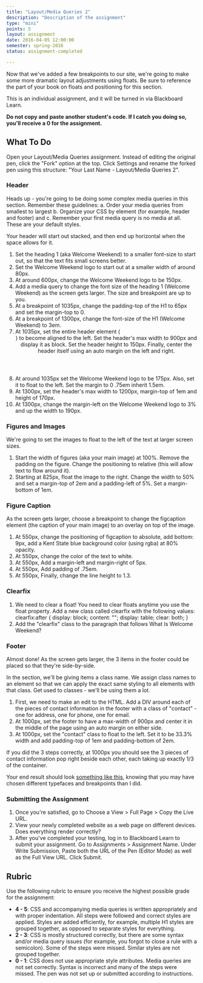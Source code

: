 ```yaml
---
title: "Layout/Media Queries 2"
description: "Description of the assignment"
type: "mini"
points: 5
layout: assignment
date: 2016-04-05 12:00:00
semester: spring-2016
status: assignment-completed

---
```


Now that we've added a few breakpoints to our site, we're going to make some more dramatic layout adjustments using floats.  Be sure to reference the part of your book on floats and positioning for this section. 

This is an individual assignment, and it will be turned in via Blackboard Learn.  

**Do not copy and paste another student's code.  If I catch you doing so, you'll receive a 0 for the assignment.**

## What To Do

Open your Layout/Media Queries assignment.  Instead of editing the original pen, click the "Fork" option at the top.  Click Settings and rename the forked pen using this structure: "Your Last Name - Layout/Media Queries 2".

### Header 

Heads up - you're going to be doing some complex media queries in this section.  Remember these guidelines:  a. Order your media queries from smallest to largest  b. Organize your CSS by element (for example, header and footer)  and  c. Remember your first media query is no media at all.  These are your default styles.

Your header will start out stacked, and then end up horizontal when the space allows for it.

1.  Set the heading 1 (aka Welcome Weekend) to a smaller font-size to start out, so that the text fits small screens better.  
2. Set the Welcome Weekend logo to start out at a smaller width of around 80px.
3. At around 600px, change the Welcome Weekend logo to be 150px.
4.  Add a media query to change the font size of the heading 1 (Welcome Weekend) as the screen gets larger.  The size and breakpoint are up to you.
5. At a breakpoint of 1035px, change the padding-top of the H1 to 65px and set the margin-top to 0.
6. At a breakpoint of 1300px, change the font-size of the H1 (Welcome Weekend) to 3em.
7. At 1035px, set the entire header element (<HEADER>) to become aligned to the left.  Set the header's max width to 900px and display it as block.  Set the header height to 150px.  Finally, center the header itself using an auto margin on the left and right.
8. At around 1035px set the Welcome Weekend logo to be 175px.  Also, set it to float to the left.  Set the margin to 0 .75em inherit 1.5em.
9. At 1300px, set the header's max width to 1200px, margin-top of 1em and height of 170px.
10. At 1300px, change the margin-left on the Welcome Weekend logo to 3% and up the width to 190px.


### Figures and Images

We're going to set the images to float to the left of the text at larger screen sizes.

1. Start the width of figures (aka your main image) at 100%.  Remove the padding on the figure.  Change the positioning to relative (this will allow text to flow around it).
2. Starting at 825px, float the image to the right.  Change the width to 50% and set a margin-top of 2em and a padding-left of 5%.  Set a margin-bottom of 1em.

### Figure Caption

As the screen gets larger, choose a breakpoint to change the figcaption element (the caption of your main image) to an overlay on top of the image.  

1.  At 550px, change the positioning of figcaption to absolute, add bottom: 9px, add a Kent State blue background color (using rgba) at 80% opacity.  
2.  At 550px, change the color of the text to white.  
3.  At 550px, Add a margin-left and margin-right of 5px.  
4.  At 550px, Add padding of .75em.  
5.  At 550px, Finally, change the line height to 1.3.


### Clearfix

1.  We need to clear a float!  You need to clear floats anytime you use the float property.  Add a new class called clearfix with the following values:
clearfix:after {
  display: block;
  content: "";
  display: table;
  clear: both;
}
2.  Add the "clearfix" class to the paragraph that follows What Is Welcome Weekend?


### Footer

Almost done!  As the screen gets larger, the 3 items in the footer could be placed so that they're side-by-side.

In the section, we'll be giving items a class name.  We assign class names to an element so that we can apply the exact same styling to all elements with that class.  Get used to classes - we'll be using them a lot.

1. First, we need to make an edit to the HTML.  Add a DIV around each of the pieces of contact information in the footer with a class of "contact" - one for address, one for phone, one for email.
2. At 1000px, set the footer to have a max-width of 900px and center it in the middle of the page using an auto margin on either side.
3. At 1000px, set the "contact" class to float to the left.  Set it to be 33.3% width and add padding-top of 1em and padding-bottom of 2em.

If you did the 3 steps correctly, at 1000px you should see the 3 pieces of contact information pop right beside each other, each taking up exactly 1/3 of the container.

Your end result should look [something like this](/img/layout-screenshot.jpg), knowing that you may have chosen different typefaces and breakpoints than I did.

### Submitting the Assignment

1. Once you're satisfied, go to Choose a View > Full Page > Copy the Live URL. 
2. View your newly completed website as a web page on different devices.  Does everything render correctly?
3. After you've completed your testing, log in to Blackboard Learn to submit your assignment.  Go to Assignments > Assignment Name.  Under Write Submission, Paste both the URL of the Pen (Editor Mode) as well as the Full View  URL.  Click Submit.

## Rubric

Use the following rubric to ensure you receive the highest possible grade for the assignment:

* **4 - 5**: CSS and accompanying media queries is written appropriately and with proper indentation.  All steps were followed and correct styles are applied.  Styles are added efficiently, for example, multiple H1 styles are grouped together, as opposed to separate styles for everything.  
* **2 - 3**: CSS is mostly structured correctly, but there are some syntax and/or media query issues (for example, you forgot to close a rule with a semicolon).  Some of the steps were missed.  Similar styles are not grouped together.
* **0 - 1**: CSS does not use appropriate style attributes.  Media queries are not set correctly.  Syntax is incorrect and many of the steps were missed. The pen was not set up or submitted according to instructions.